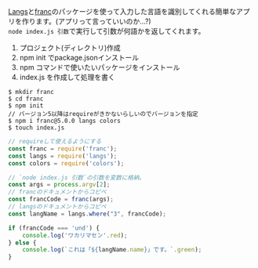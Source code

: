 [Langs](https://github.com/adlawson/nodejs-langs)と[franc](https://github.com/wooorm/franc?tab=readme-ov-file)のパッケージを使って入力した言語を識別してくれる簡単なアプリを作ります。(アプリって言っていいのか...?)  
`node index.js 引数`で実行して引数が何語かを返してくれます。  
1. プロジェクト(ディレクトリ)作成
1. npm init でpackage.jsonインストール
1. npm コマンドで使いたいパッケージをインストール
1. index.js を作成して処理を書く
```
$ mkdir franc
$ cd franc
$ npm init
// バージョン5以降はrequireがきかないらしいのでバージョンを指定
$ npm i franc@5.0.0 langs colors
$ touch index.js
```
```javascript
// requireして使えるようにする
const franc = require('franc');
const langs = require('langs');
const colors = require('colors');

// `node index.js 引数`の引数を変数に格納。
const args = process.argv[2];
// francのドキュメントからコピペ
const francCode = franc(args);
// langsのドキュメントからコピペ
const langName = langs.where("3", francCode);

if (francCode === 'und') {
    console.log('ワカリマセン'.red);
} else {
    console.log(`これは「${langName.name}」です。`.green);
}
```
